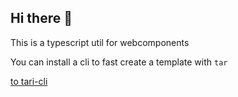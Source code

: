 ## Hi there 👋

This is a typescript util for webcomponents

You can install a cli to fast create a template with `tar`

[to tari-cli](https://www.npmjs.com/package/@tarjs/tar-cli?activeTab=readme)
